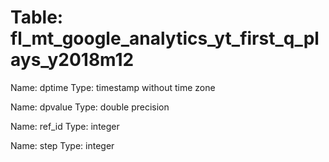 Table: fl_mt_google_analytics_yt_first_q_plays_y2018m12
=======================================================

Name: dptime
Type: timestamp without time zone

Name: dpvalue
Type: double precision

Name: ref_id
Type: integer

Name: step
Type: integer

